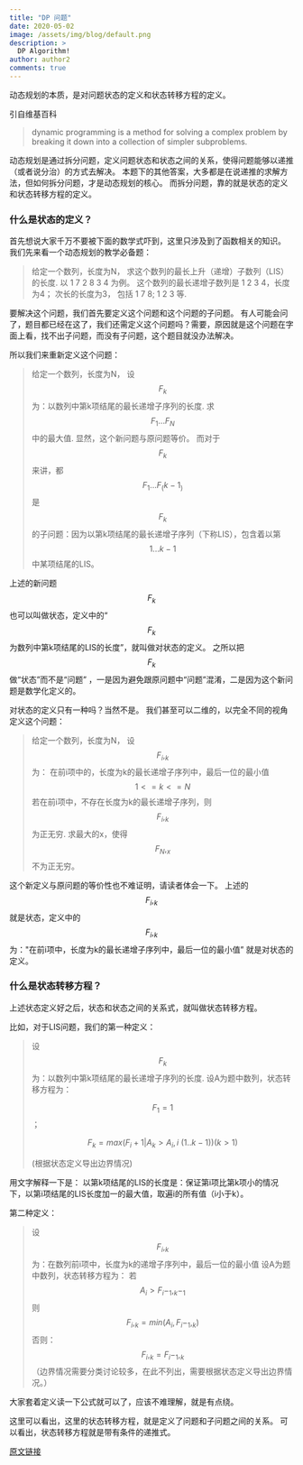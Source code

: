 ```yaml
---
title: "DP 问题"
date: 2020-05-02
image: /assets/img/blog/default.png
description: >
  DP Algorithm!
author: author2
comments: true
---
```


动态规划的本质，是对问题状态的定义和状态转移方程的定义。

引自维基百科

> dynamic programming is a method for solving a complex problem by breaking it down into a collection of simpler subproblems.

动态规划是通过拆分问题，定义问题状态和状态之间的关系，使得问题能够以递推（或者说分治）的方式去解决。
本题下的其他答案，大多都是在说递推的求解方法，但如何拆分问题，才是动态规划的核心。
而拆分问题，靠的就是状态的定义和状态转移方程的定义。

### 什么是状态的定义？

首先想说大家千万不要被下面的数学式吓到，这里只涉及到了函数相关的知识。
我们先来看一个动态规划的教学必备题：

> 给定一个数列，长度为N，
> 求这个数列的最长上升（递增）子数列（LIS）的长度.
> 以 1 7 2 8 3 4 为例。
> 这个数列的最长递增子数列是 1 2 3 4，长度为4；
> 次长的长度为3， 包括 1 7 8; 1 2 3 等.

要解决这个问题，我们首先要定义这个问题和这个问题的子问题。
有人可能会问了，题目都已经在这了，我们还需定义这个问题吗？需要，原因就是这个问题在字面上看，找不出子问题，而没有子问题，这个题目就没办法解决。

所以我们来重新定义这个问题：

> 给定一个数列，长度为N，
> 设 $$F_k$$ 为：以数列中第k项结尾的最长递增子序列的长度.
> 求 $$F_1...F_N$$ 中的最大值.
> 显然，这个新问题与原问题等价。
> 而对于$$F_k$$来讲，都$$F_1...F_(k - 1_)$$ 是 $$F_k$$ 的子问题：因为以第k项结尾的最长递增子序列（下称LIS），包含着以第 $$1...k-1$$ 中某项结尾的LIS。

上述的新问题$$F_k$$也可以叫做状态，定义中的“$$F_k$$为数列中第k项结尾的LIS的长度”，就叫做对状态的定义。
之所以把$$F_k$$做“状态”而不是“问题” ，一是因为避免跟原问题中“问题”混淆，二是因为这个新问题是数学化定义的。

对状态的定义只有一种吗？当然不是。
我们甚至可以二维的，以完全不同的视角定义这个问题：

> 给定一个数列，长度为N，
> 设$$F_i,_k$$为：
> 在前i项中的，长度为k的最长递增子序列中，最后一位的最小值 $$1<= k <=N$$
> 若在前i项中，不存在长度为k的最长递增子序列，则$$F_i,_k$$为正无穷.
> 求最大的x，使得$$F_N,_x$$不为正无穷。

这个新定义与原问题的等价性也不难证明，请读者体会一下。
上述的$$F_i,_k$$就是状态，定义中的$$F_i,_k$$为："在前i项中，长度为k的最长递增子序列中，最后一位的最小值” 就是对状态的定义。

### 什么是状态转移方程？

上述状态定义好之后，状态和状态之间的关系式，就叫做状态转移方程。

比如，对于LIS问题，我们的第一种定义：

> 设$$F_ k$$为：以数列中第k项结尾的最长递增子序列的长度.
> 设A为题中数列，状态转移方程为：
>
> $$F_1 = 1$$；
>
> $$F_k = max(F_i + 1 | A_k > A_i, i~(1..k-1))(k > 1)$$
>
>  (根据状态定义导出边界情况)

用文字解释一下是：
以第k项结尾的LIS的长度是：保证第i项比第k项小的情况下，以第i项结尾的LIS长度加一的最大值，取遍i的所有值（i小于k）。

第二种定义：

> 设$$F_i, _k$$为：在数列前i项中，长度为k的递增子序列中，最后一位的最小值
> 设A为题中数列，状态转移方程为：
> 若 $$A_i > F_i-_1, _k-_1$$ 则 $$F_i,_k = min(A_i, F_i-_1,_k)$$
> 否则：$$F_i, _k = F_i-_1, _k$$
> （边界情况需要分类讨论较多，在此不列出，需要根据状态定义导出边界情况。）

大家套着定义读一下公式就可以了，应该不难理解，就是有点绕。

这里可以看出，这里的状态转移方程，就是定义了问题和子问题之间的关系。
可以看出，状态转移方程就是带有条件的递推式。



[原文链接](https://blog.csdn.net/qq742762377/java/article/details/80862299)


